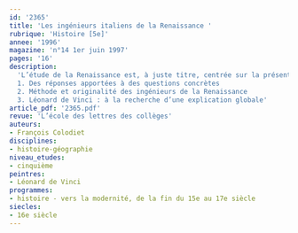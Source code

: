 ```yaml
---
id: '2365'
title: 'Les ingénieurs italiens de la Renaissance '
rubrique: 'Histoire [5e]'
annee: '1996'
magazine: 'n°14 1er juin 1997'
pages: '16'
description: 
  'L’étude de la Renaissance est, à juste titre, centrée sur la présentation des œuvres architecturales et des tableaux. Les élèves y abordent des notions difficiles, qui relèvent de la théologie, de la mythologie et même de la philosophie si l’on évoque, même modestement, le néoplatonisme. La séquence proposée ici permet d’aborder la Renaissance de façon moins théorique. Porteuse d’une espérance culturelle, celle-ci a également élaboré des solutions concrètes pour mieux comprendre le monde.
  1. Des réponses apportées à des questions concrètes
  2. Méthode et originalité des ingénieurs de la Renaissance
  3. Léonard de Vinci : à la recherche d’une explication globale'
article_pdf: '2365.pdf'
revue: 'L’école des lettres des collèges'
auteurs:
- François Colodiet
disciplines:
- histoire-géographie
niveau_etudes:
- cinquième
peintres:
- Léonard de Vinci
programmes:
- histoire - vers la modernité, de la fin du 15e au 17e siècle
siecles:
- 16e siècle
---
```

